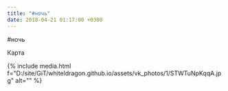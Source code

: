 ```yaml
---
title: "#ночь"
date: 2018-04-21 01:17:00 +0300
---
```


#ночь

Карта

{% include media.html f="D:/site/GiT/whiteldragon.github.io/assets/vk_photos/1/STWTuNpKqqA.jpg" alt="" %}
